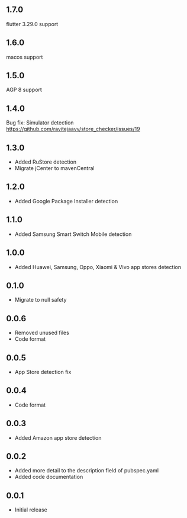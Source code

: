 ## 1.7.0
flutter 3.29.0 support
## 1.6.0
macos support
## 1.5.0
AGP 8 support
## 1.4.0
Bug fix: Simulator detection
https://github.com/ravitejaavv/store_checker/issues/19
## 1.3.0
* Added RuStore detection
* Migrate jCenter to mavenCentral
## 1.2.0
* Added Google Package Installer detection
## 1.1.0
* Added Samsung Smart Switch Mobile detection
## 1.0.0
* Added Huawei, Samsung, Oppo, Xiaomi & Vivo app stores detection
## 0.1.0
* Migrate to null safety
## 0.0.6
* Removed unused files
* Code format
## 0.0.5
* App Store detection fix
## 0.0.4
* Code format
## 0.0.3
* Added Amazon app store detection
## 0.0.2
* Added more detail to the description field of pubspec.yaml
* Added code documentation
## 0.0.1
* Initial release